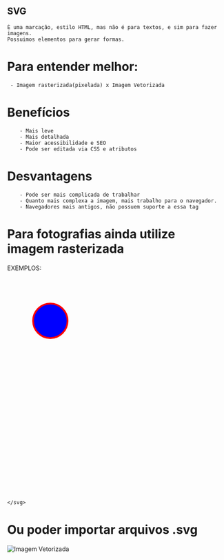 ## SVG

    É uma marcação, estilo HTML, mas não é para textos, e sim para fazer imagens.
    Possuimos elementos para gerar formas.

   # Para entender melhor:
     - Imagem rasterizada(pixelada) x Imagem Vetorizada

   #  Benefícios
        - Mais leve
        - Mais detalhada
        - Maior acessibilidade e SEO
        - Pode ser editada via CSS e atributos

   # Desvantagens
        - Pode ser mais complicada de trabalhar
        - Quanto mais complexa a imagem, mais trabalho para o navegador.
        - Navegadores mais antigos, não possuem suporte a essa tag

   # Para fotografias ainda utilize imagem rasterizada


   EXEMPLOS: 

   <svg width="500" height="500">
        <circle 
         cx="100" 
         cy="100"
         r="40" 
         stroke-width="4" 
         stroke="red" 
         fill="blue"> </circle>

    </svg>  
 

# Ou poder importar arquivos .svg

<img src="./ball.svg" alt="Imagem Vetorizada">

